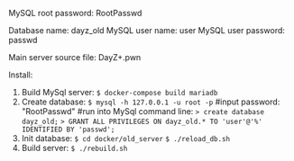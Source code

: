 MySQL root password: RootPasswd

Database name: dayz_old
MySQL user name: user
MySQL user password: passwd


Main server source file: DayZ+.pwn


Install:

1. Build MySql server: 
```$ docker-compose build mariadb```
2. Create database:
```$ mysql -h 127.0.0.1 -u root -p```
#input password: "RootPasswd"
#run into MySql command line:
```> create database dayz_old;```
```> GRANT ALL PRIVILEGES ON dayz_old.* TO 'user'@'%' IDENTIFIED BY 'passwd';```
3. Init database:
```$ cd docker/old_server```
```$ ./reload_db.sh```
4. Build server:
```$ ./rebuild.sh```
